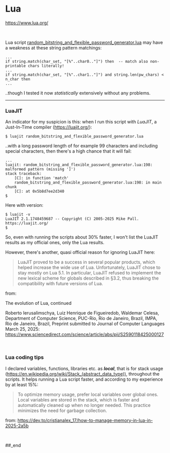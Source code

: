 # Lua

https://www.lua.org/

<br/>

Lua script [random_bitstring_and_flexible_password_generator.lua](https://github.com/practicalcomputerscience/MicrobenchmarkGPHLlanguages/blob/main/03%20-%20source%20code/01%20-%20imperative%20languages/Lua/random_bitstring_and_flexible_password_generator.lua) may have a weakness at these string pattern matchings:

```
...
if string.match(char_set, "[%"..char0.."]") then  -- match also non-printable chars literally!
...
if string.match(char_set, "[%"..char1.."]") and string.len(pw_chars) < n_char then
...
```

..though I tested it now _statistically_ extensively without any problems.

---

### LuaJIT

An indicator for my suspicion is this: when I run this script with _LuaJIT_, a Just-In-Time compiler (https://luajit.org/):

```
$ luajit random_bitstring_and_flexible_password_generator.lua
```

..with a long password length of for example 99 characters and including special characters, then there's a high chance that it will fail:

```
...
luajit: random_bitstring_and_flexible_password_generator.lua:198: malformed pattern (missing ']')
stack traceback:
	[C]: in function 'match'
	random_bitstring_and_flexible_password_generator.lua:198: in main chunk
	[C]: at 0x5b8d7ee2d340
$
```

Here with version:

```
$ luajit -v
LuaJIT 2.1.1748459687 -- Copyright (C) 2005-2025 Mike Pall. https://luajit.org/
$
```

So, even with running the scripts about 30% faster, I won't list the LuaJIT results as my official ones, only the Lua results.

However, there's another, quasi official reason for ignoring LuaJIT here: 

> LuaJIT proved to be a success in several popular products, which helped increase the wide use of Lua. Unfortunately, LuaJIT chose to stay mostly on Lua 5.1. In particular, LuaJIT
refused to implement the new lexical scheme for globals described in §3.2, thus breaking the compatibility with future versions of Lua.

from:

The evolution of Lua, continued

Roberto Ierusalimschya, Luiz Henrique de Figueiredob, Waldemar Celesa, Department of Computer Science, PUC-Rio, Rio de Janeiro, Brazil, IMPA, Rio de Janeiro, Brazil, Preprint submitted to Journal of Computer Languages March 25, 2025: https://www.sciencedirect.com/science/article/abs/pii/S2590118425000127

<br/>

### Lua coding tips

I declared variables, functions, libraries etc. as _**local**_, that is for stack usage (https://en.wikipedia.org/wiki/Stack_(abstract_data_type)), throughout the scripts. It helps running a Lua script faster, and according to my experience by at least 15%:

> To optimize memory usage, prefer local variables over global ones. Local variables are stored in the stack, which is faster and automatically cleaned up when no longer needed. This practice minimizes the need for garbage collection.

from: https://dev.to/cristianalex_17/how-to-manage-memory-in-lua-in-2025-2a5b

<br/>

##_end
